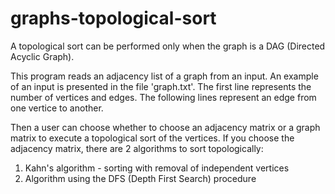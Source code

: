 # graphs-topological-sort
A topological sort can be performed only when the graph is a DAG (Directed Acyclic Graph).

This program reads an adjacency list of a graph from an input. An example of an input is presented in the file 'graph.txt'. The first line represents the number of vertices and edges. The following lines represent an edge from one vertice to another.

Then a user can choose whether to choose an adjacency matrix or a graph matrix to execute a topological sort of the vertices.
If you choose the adjacency matrix, there are 2 algorithms to sort topologically:
  1. Kahn's algorithm - sorting with removal of independent vertices
  2. Algorithm using the DFS (Depth First Search) procedure
